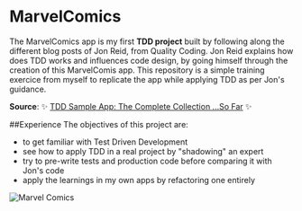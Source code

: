 # MarvelComics
The MarvelComics app is my first **TDD project** built by following along the different blog posts of Jon Reid, from Quality Coding.
Jon Reid explains how does TDD works and influences code design, by going himself through the creation of this MarvelComis app.
This repository is a simple training exercice from myself to replicate the app while applying TDD as per Jon's guidance.

**Source**: :sparkles: [TDD Sample App: The Complete Collection ...So Far][1] :sparkles:

##Experience
The objectives of this project are:
- to get familiar with Test Driven Development
- see how to apply TDD in a real project by "shadowing" an expert
- try to pre-write tests and production code before comparing it with Jon's code
- apply the learnings in my own apps by refactoring one entirely

![Marvel Comics](http://media.comicbook.com/uploads1/2015/06/marvel-140523.jpg)

[1]: https://qualitycoding.org/tdd-sample-archives/
